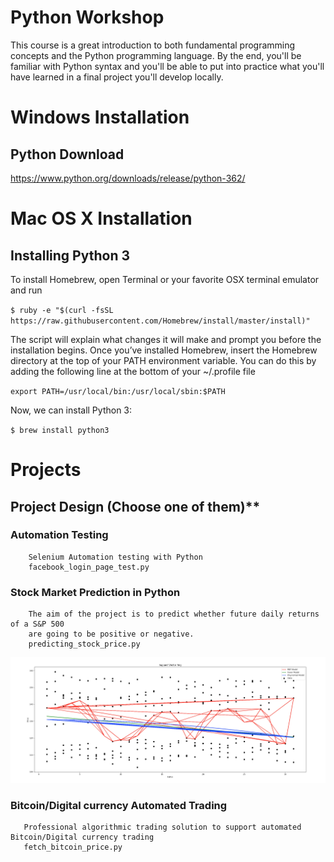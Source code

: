 # Python Workshop
This course is a great introduction to both fundamental programming concepts and the Python programming language. 
By the end, you'll be familiar with Python syntax and you'll be able to put into practice what you'll have learned in a final project you'll develop locally.

# Windows Installation 
## Python Download

https://www.python.org/downloads/release/python-362/

#  Mac OS X Installation

## Installing Python 3

To install Homebrew, open Terminal or your favorite OSX terminal emulator and run

`$ ruby -e "$(curl -fsSL https://raw.githubusercontent.com/Homebrew/install/master/install)"`

The script will explain what changes it will make and prompt you before the installation begins. Once you’ve installed Homebrew, insert the Homebrew directory at the top of your PATH environment variable. You can do this by adding the following line at the bottom of your ~/.profile file

`export PATH=/usr/local/bin:/usr/local/sbin:$PATH`

Now, we can install Python 3:

`$ brew install python3`

# Projects
## Project Design (Choose one of them)**

   ### Automation Testing
        Selenium Automation testing with Python
        facebook_login_page_test.py
    
   ### Stock Market Prediction in Python
        The aim of the project is to predict whether future daily returns of a S&P 500 
        are going to be positive or negative.
        predicting_stock_price.py
   ![Stock Market Prediction](projects/predicting_stock_prices/predicting_stock_price.jpeg?raw=true "Stock Market Prediction")
   
   ### Bitcoin/Digital currency Automated Trading  
       Professional algorithmic trading solution to support automated Bitcoin/Digital currency trading
       fetch_bitcoin_price.py